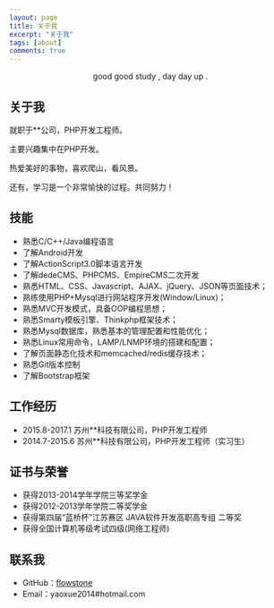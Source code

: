 ```yaml
---
layout: page
title: 关于我
excerpt: "关于我"
tags: [about]
comments: true
---
```


    
<center>good good study , day day up .</center>

## 关于我

就职于**公司，PHP开发工程师。

主要兴趣集中在PHP开发。

热爱美好的事物，喜欢爬山，看风景。


还有，学习是一个非常愉快的过程。共同努力！

## 技能

* 熟悉C/C++/Java编程语言
* 了解Android开发
* 了解ActionScript3.0脚本语言开发
* 了解dedeCMS、PHPCMS、EmpireCMS二次开发
* 熟悉HTML、CSS、Javascript、AJAX、jQuery、JSON等页面技术；
* 熟练使用PHP+Mysql进行网站程序开发(Window/Linux)；
* 熟悉MVC开发模式，具备OOP编程思想；
* 熟悉Smarty模板引擎、Thinkphp框架技术；
* 熟悉Mysql数据库，熟悉基本的管理配置和性能优化；
* 熟悉Linux常用命令，LAMP/LNMP环境的搭建和配置；
* 了解页面静态化技术和memcached/redis缓存技术；
* 熟悉Git版本控制
* 了解Bootstrap框架

## 工作经历

* 2015.8-2017.1  苏州**科技有限公司，PHP开发工程师
* 2014.7-2015.6  苏州**科技有限公司，PHP开发工程师（实习生）


## 证书与荣誉

* 获得2013-2014学年学院三等奖学金
* 获得2012-2013学年学院二等奖学金
* 获得第四届“蓝桥杯”江苏赛区 JAVA软件开发高职高专组 二等奖
* 获得全国计算机等级考试四级(网络工程师)

## 联系我

* GitHub：[flowstone](https://github.com/flowstone)
* Email：yaoxue2014#hotmail.com


